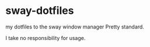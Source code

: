 # sway-dotfiles
my dotfiles to the sway window manager
Pretty standard.

I take no responsibility for usage.

